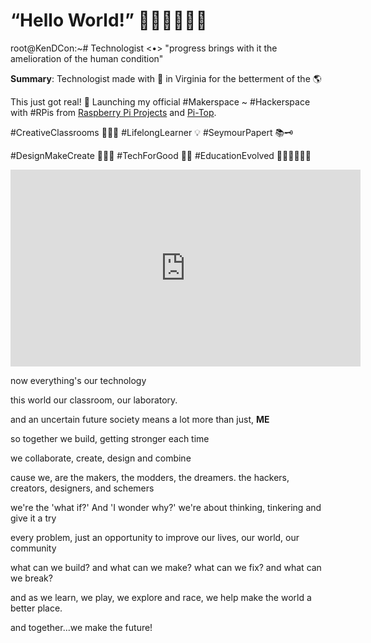 # “Hello World!” 🚀🤖👾👨🏻‍💻

root@KenDCon:~# Technologist <•> "progress brings with it the amelioration of the human condition"

<b>Summary</b>: Technologist made with 💚 in Virginia for the betterment of the 🌎

This just got real! 🤖 Launching my official #Makerspace ~ #Hackerspace with #RPis from <a href="https://projects.raspberrypi.org/">Raspberry Pi Projects</a> and <a href="https://www.pi-top.com/">Pi-Top</a>.

#CreativeClassrooms 👩🏻‍🎓 #LifelongLearner 💡 #SeymourPapert 📚🗝

#DesignMakeCreate 👨🏻‍💻 #TechForGood 📓🙏 #EducationEvolved 👩🏻‍🏫👨🏻‍💻 

<iframe width="560" height="315" src="https://www.youtube.com/embed/_iaMQymrm0c" frameborder="0" allow="accelerometer; autoplay; encrypted-media; gyroscope; picture-in-picture" allowfullscreen></iframe>

now everything's our technology

this world our classroom, our laboratory. 

and an uncertain future society means a lot more than just, <b>ME</b>

so together we build, getting stronger each time

we collaborate, create, design and combine

cause we, are the makers, the modders, the dreamers. the hackers, creators, designers, and schemers

we're the 'what if?' And 'I wonder why?' we're about thinking, tinkering and give it a try

every problem, just an opportunity to improve our lives, our world, our community

what can we build? and what can we make? what can we fix? and what can we break?

and as we learn, we play, we explore and race, we help make the world a better place.

and together...we make the future!
